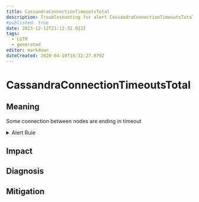 ```yaml
---
title: CassandraConnectionTimeoutsTotal
description: Troubleshooting for alert CassandraConnectionTimeoutsTotal
#published: true
date: 2023-12-12T21:12:32.022Z
tags: 
  - LGTM
  - generated
editor: markdown
dateCreated: 2020-04-10T18:32:27.079Z
---
```


# CassandraConnectionTimeoutsTotal

## Meaning
[//]: # "Short paragraph that explains what the alert means"
Some connection between nodes are ending in timeout

<details>
  <summary>Alert Rule</summary>

{{% rule "cassandra/criteo-cassandra-exporter.yml" "CassandraConnectionTimeoutsTotal" %}}

<!-- Rule when generated

```yaml
alert: CassandraConnectionTimeoutsTotal
expr: rate(cassandra_stats{name="org:apache:cassandra:metrics:connection:totaltimeouts:count"}[1m]) > 5
for: 2m
labels:
    severity: critical
annotations:
    summary: Cassandra connection timeouts total (instance {{ $labels.instance }})
    description: |-
        Some connection between nodes are ending in timeout
          VALUE = {{ $value }}
          LABELS = {{ $labels }}
    runbook: https://github.com/srerun/prometheus-alerts/blob/main/content/runbooks/criteo-cassandra-exporter/CassandraConnectionTimeoutsTotal.md

```

-->

</details>


## Impact
[//]: # "What could / will happen if the alert is not addressed"



## Diagnosis
[//]: # "Steps to take to identify the cause of the problem"



## Mitigation
[//]: # "The steps necessary to resolve the alert"
